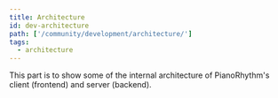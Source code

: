 ```yaml
---
title: Architecture
id: dev-architecture
path: ['/community/development/architecture/']
tags:
  - architecture
---
```


This part is to show some of the internal architecture of PianoRhythm's client (frontend) and server (backend).